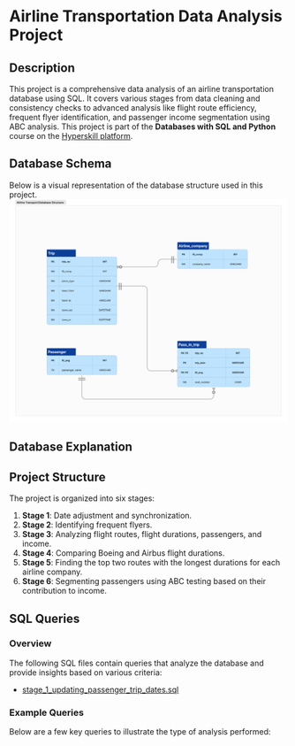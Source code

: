 # Airline Transportation Data Analysis Project

## Description
This project is a comprehensive data analysis of an airline transportation database using SQL. It covers various stages from data cleaning and consistency checks to advanced analysis like flight route efficiency, frequent flyer identification, and passenger income segmentation using ABC analysis. This project is part of the **Databases with SQL and Python** course on the [Hyperskill platform](https://hyperskill.org).

## Database Schema
Below is a visual representation of the database structure used in this project.
![Database Structure](database-schema.png)

## Database Explanation

## Project Structure
The project is organized into six stages:
1. **Stage 1**: Date adjustment and synchronization.
2. **Stage 2**: Identifying frequent flyers.
3. **Stage 3**: Analyzing flight routes, flight durations, passengers, and income.
4. **Stage 4**: Comparing Boeing and Airbus flight durations.
5. **Stage 5**: Finding the top two routes with the longest durations for each airline company.
6. **Stage 6**: Segmenting passengers using ABC testing based on their contribution to income.

## SQL Queries

### Overview
The following SQL files contain queries that analyze the database and provide insights based on various criteria:
- [stage_1_updating_passenger_trip_dates.sql](./stage_1_updating_passenger_trip_dates.sql)

### Example Queries
Below are a few key queries to illustrate the type of analysis performed:

